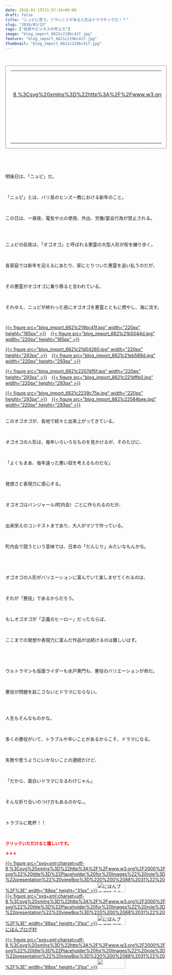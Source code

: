 ```yaml
---
date: 2018-03-15T21:57:43+09:00
draft: false
title: "ニュピに思う。ツラいことがある人生はドラマチックだ！？"
slug: "2018/03/15"
tags: ["投資やビジネスの考え方"]
image: "blog_import_6621c219bc41f.jpg"
feature: "blog_import_6621c219bc41f.jpg"
thumbnail: "blog_import_6621c219bc41f.jpg"
---
```

<p> </p><div contenteditable="false" style="padding: 15px; border-radius: 4px; border: 1px dotted currentColor; border-image: none;"><table border="0" cellpadding="0" cellspacing="0" style="margin: 0px; table-layout: fixed;" width="100%">	<tbody width="100%">		<tr>			<td aligin="center" style="vertical-align: middle;" width="95"><span style="text-align: center; display: block;"><a alt0="BlogAffiliate" href="affiliate.do?affiliateId=37079687" rel="nofollow" target="_blank">{{< figure src="svg+xml;charset=utf-8,%3Csvg%20xmlns%3D%22http%3A%2F%2Fwww.w3.org%2F2000%2Fsvg%22%20title%3D%22Placeholder%20for%20Images%22%20role%3D%22presentation%22%20viewBox%3D%220%200%201%201%22%20%2F%3E"  >}}<noscript><img alt="稼げる人の常識、稼げない人の常識" border="0" data-img="affiliate" src="https://images-fe.ssl-images-amazon.com/images/I/51Ft8zEBpkL._SL160_.jpg" style="margin: 0px; vertical-align: middle; max-width: 95px;"></noscript></a></span></td>			<td style="line-height: 1.5; padding-left: 15px; vertical-align: middle;"><a alt0="BlogAffiliate" href="affiliate.do?affiliateId=37079687" rel="nofollow" target="_blank">稼げる人の常識、稼げない人の常識</a>			<div style="padding: 3px 0px;">1,200円</div>			<div style="font-size: 0.83em;">Amazon</div></td>		</tr>	</tbody></table></div><p> </p><p> </p><p>明後日は、「ニュピ」だ。</p><p> </p><p>「ニュピ」とは、バリ島のヒンズー教における新年のこと。</p><p> </p><p>この日は、一昼夜、電気や火の使用、外出、労働/宴会行為が禁止される。</p><p> </p><p><br/>ニュピの前夜は、「オゴオゴ」と呼ばれる悪霊の大型人形が街を練り歩く。</p><p> </p><p>各家庭では新年を迎えるにあたり、家にとりついた悪霊を追い払うのだが、</p><p> </p><p>その悪霊がオゴオゴに乗り移ると言われている。</p><p> </p><p>それゆえ、ニュピが終わった夜にオゴオゴを悪霊とともに燃やし、海に流す。</p><p> </p><p><a href="blog_import_6621c219bc41f.jpg">{{< figure src="blog_import_6621c219bc41f.jpg" width="220px" height="165px" >}}</a>　<a href="blog_import_6621c21b5044d.jpg">{{< figure src="blog_import_6621c21b5044d.jpg" width="220px" height="165px" >}}</a></p><p><a href="blog_import_6621c21d04260.jpg">{{< figure src="blog_import_6621c21d04260.jpg" width="220px" height="293px" >}}</a>　<a href="blog_import_6621c21eb589d.jpg">{{< figure src="blog_import_6621c21eb589d.jpg" width="220px" height="293px" >}}</a></p><p><a href="blog_import_6621c2207df5f.jpg">{{< figure src="blog_import_6621c2207df5f.jpg" width="220px" height="293px" >}}</a>　<a href="blog_import_6621c221dffb0.jpg">{{< figure src="blog_import_6621c221dffb0.jpg" width="220px" height="293px" >}}</a></p><p><a href="blog_import_6621c2239c75e.jpg">{{< figure src="blog_import_6621c2239c75e.jpg" width="220px" height="293px" >}}</a>　<a href="blog_import_6621c22584bee.jpg">{{< figure src="blog_import_6621c22584bee.jpg" width="220px" height="293px" >}}</a></p><p><br/>このオゴオゴが、各地で続々と出来上がってきている。</p><p> </p><p>オゴオゴの人形は、毎年いろいろなものを見かけるが、そのたびに、</p><p> </p><p>「よくもまあ、毎年違った悪い奴を考えるものだな」</p><p> </p><p>発想さと表現力に感心する。</p><p> </p><p>オゴオゴはバンジャール(町内会）ごとに作られるのだが、</p><p> </p><p>出来栄えのコンテストまであり、大人がマジで作っている。</p><p> </p><p>町内会で競うという意味では、日本の「だんじり」みたいなもんかな。</p><p> </p><p> </p><p>オゴオゴの人形がバリエーションに富んでいて楽しませてくれるのは、</p><p> </p><p>それが「悪役」であるからだろう。</p><p> </p><p>もしオゴオゴが「正義のヒーロー」だったならば、</p><p> </p><p>ここまでの発想や表現力に富んだ作品が出続けるのは難しいはず。</p><p> </p><p> </p><p>ウルトラマンも仮面ライダーも水戸黄門も、悪役のバリエーションが命だ。</p><p> </p><p>悪役が問題を起こさないとドラマにならない。</p><p> </p><p><br/>人生もそんなものかな。</p><p> </p><p>多くの悪役がいて、トラブルや辛いことがあるからこそ、ドラマになる。</p><p> </p><p>失敗や思うようにいかないことの連続だけど、</p><p> </p><p>「だから、面白いドラマになるわけじゃん」</p><p> </p><p>そんな折り合いのつけ方もあるのかな。。</p><p> </p><p>トラブルに乾杯！！</p><p> </p><p><font color="#ff0000" size="2"><strong>クリックいただけると嬉しいです。</strong></font></p><p><font color="#ff0000" size="2"><strong>↓↓↓</strong></font></p><p><a href="ranking.html?p_cid=01260127" id="&amp;blogmura_banner" target="_blank">{{< figure src="svg+xml;charset=utf-8,%3Csvg%20xmlns%3D%22http%3A%2F%2Fwww.w3.org%2F2000%2Fsvg%22%20title%3D%22Placeholder%20for%20Images%22%20role%3D%22presentation%22%20viewBox%3D%220%200%2088%2031%22%20%2F%3E" width="88px" height="31px" >}}<noscript><img alt="にほんブログ村 その他生活ブログ 不動産投資へ" border="0" height="31" src="https://img-proxy.blog-video.jp/images?url=http%3A%2F%2Flife.blogmura.com%2Fhudousantoushi%2Fimg%2Fhudousantoushi88_31.gif" width="88"></noscript></a><br/><a href="ranking.html?p_cid=01260127" target="_blank">{{< figure src="svg+xml;charset=utf-8,%3Csvg%20xmlns%3D%22http%3A%2F%2Fwww.w3.org%2F2000%2Fsvg%22%20title%3D%22Placeholder%20for%20Images%22%20role%3D%22presentation%22%20viewBox%3D%220%200%2088%2031%22%20%2F%3E" width="88px" height="31px" >}}<noscript><img alt="にほんブログ村 海外生活ブログ バリ島情報へ" border="0" height="31" src="https://img-proxy.blog-video.jp/images?url=http%3A%2F%2Foverseas.blogmura.com%2Fbali%2Fimg%2Fbali88_31.gif" width="88"></noscript></a><br/><a href="ranking.html?p_cid=01260127" target="_blank">にほんブログ村</a></p><p><a href="link.php?1804582" title="人気ブログランキングへ">{{< figure src="svg+xml;charset=utf-8,%3Csvg%20xmlns%3D%22http%3A%2F%2Fwww.w3.org%2F2000%2Fsvg%22%20title%3D%22Placeholder%20for%20Images%22%20role%3D%22presentation%22%20viewBox%3D%220%200%2088%2031%22%20%2F%3E" width="88px" height="31px" >}}<noscript><img border="0" height="31" src="https://blog.with2.net/img/banner/banner_22.gif" width="88"></noscript></a></p><p> </p>


